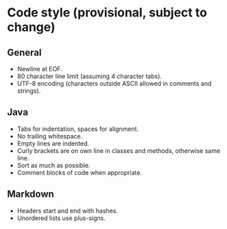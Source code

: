 # Code style (provisional, subject to change) #

## General ##

+ Newline at EOF.
+ 80 character line limit (assuming 4 character tabs).
+ UTF-8 encoding (characters outside ASCII allowed in comments and strings).

## Java ##

+ Tabs for indentation, spaces for alignment.
+ No trailing whitespace.
+ Empty lines are indented.
+ Curly brackets are on own line in classes and methods, otherwise same line.
+ Sort as much as possible.
+ Comment blocks of code when appropriate.

## Markdown ##

+ Headers start and end with hashes.
+ Unordered lists use plus-signs.
